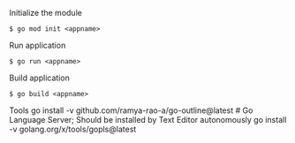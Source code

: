 Initialize the module
```console
$ go mod init <appname>
```

Run application
```console
$ go run <appname>
```

Build application
```console
$ go build <appname>
```

Tools
go install -v github.com/ramya-rao-a/go-outline@latest  # Go Language Server; Should be installed by Text Editor autonomously
go install -v golang.org/x/tools/gopls@latest